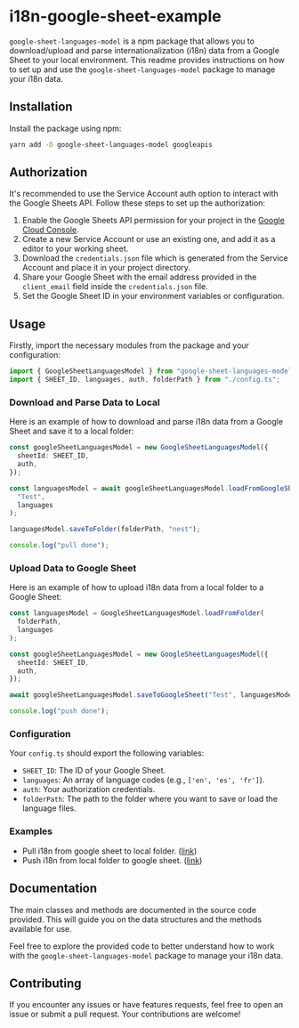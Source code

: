 # i18n-google-sheet-example

`google-sheet-languages-model` is a npm package that allows you to download/upload and parse internationalization (i18n) data from a Google Sheet to your local environment. This readme provides instructions on how to set up and use the `google-sheet-languages-model` package to manage your i18n data.

## Installation

Install the package using npm:

```bash
yarn add -D google-sheet-languages-model googleapis
```

## Authorization

It's recommended to use the Service Account auth option to interact with the Google Sheets API. Follow these steps to set up the authorization:

1. Enable the Google Sheets API permission for your project in the [Google Cloud Console](https://console.cloud.google.com/).
2. Create a new Service Account or use an existing one, and add it as a editor to your working sheet.
3. Download the `credentials.json` file which is generated from the Service Account and place it in your project directory.
4. Share your Google Sheet with the email address provided in the `client_email` field inside the `credentials.json` file.
5. Set the Google Sheet ID in your environment variables or configuration.

## Usage

Firstly, import the necessary modules from the package and your configuration:

```typescript
import { GoogleSheetLanguagesModel } from "google-sheet-languages-model";
import { SHEET_ID, languages, auth, folderPath } from "./config.ts";
```

### Download and Parse Data to Local

Here is an example of how to download and parse i18n data from a Google Sheet and save it to a local folder:

```typescript
const googleSheetLanguagesModel = new GoogleSheetLanguagesModel({
  sheetId: SHEET_ID,
  auth,
});

const languagesModel = await googleSheetLanguagesModel.loadFromGoogleSheet(
  "Test",
  languages
);

languagesModel.saveToFolder(folderPath, "nest");

console.log("pull done");
```

### Upload Data to Google Sheet

Here is an example of how to upload i18n data from a local folder to a Google Sheet:

```typescript
const languagesModel = GoogleSheetLanguagesModel.loadFromFolder(
  folderPath,
  languages
);

const googleSheetLanguagesModel = new GoogleSheetLanguagesModel({
  sheetId: SHEET_ID,
  auth,
});

await googleSheetLanguagesModel.saveToGoogleSheet("Test", languagesModel);

console.log("push done");
```

### Configuration

Your `config.ts` should export the following variables:

- `SHEET_ID`: The ID of your Google Sheet.
- `languages`: An array of language codes (e.g., `['en', 'es', 'fr']`).
- `auth`: Your authorization credentials.
- `folderPath`: The path to the folder where you want to save or load the language files.

### Examples

- Pull i18n from google sheet to local folder. ([link](https://github.com/neil585456525/i18n-google-sheet-example/blob/main/example/pull.ts))
- Push i18n from local folder to google sheet. ([link](https://github.com/neil585456525/i18n-google-sheet-example/blob/main/example/push.ts))

## Documentation

The main classes and methods are documented in the source code provided. This will guide you on the data structures and the methods available for use.

Feel free to explore the provided code to better understand how to work with the `google-sheet-languages-model` package to manage your i18n data.

## Contributing

If you encounter any issues or have features requests, feel free to open an issue or submit a pull request. Your contributions are welcome!
